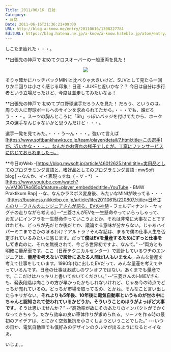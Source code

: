 ```yaml
---
Title: 2011/06/16　日誌
Category:
- 日誌
Date: 2011-06-16T21:36:21+09:00
URL: http://blog.a-know.me/entry/20110616/1308227781
EditURL: https://blog.hatena.ne.jp/a-know/a-know.hateblo.jp/atom/entry/12921228815727979616
---
```




しこたま疲れた・・・。


**出張先の神戸で
初めてクロスオーバーの一般車両を見た！


<div align=center><img src="//cdn-ak.f.st-hatena.com/images/fotolife/a/a-know/20100121/20100121005136.jpg?1308227722"></div>


そりゃ確かにハッチバックMINIと比べりゃ大きいけど、SUVとして見たら一回りか二回りは小さく感じる印象！日産・JUKEと近いかな？？
今日は自分は歩行者という立場だったけど、今度は並走してみたいなぁ！



**出張先の神戸で
初めてプロ野球選手だろう人を見た！
だろう、というのは、周りの人に野球ボールへのサインを求められてたから。・・・でも、誰だろう・・・。スーツの胸んところに「Sh」っぽいバッジを付けてたから、ホークスの選手なんじゃないかと思うんだけど・・・。

選手一覧を見てみた。・・・う〜ん・・・。強いて言えば[https://www.softbankhawks.co.jp/team/player/detail/7.html:title=この選手]が、近いかな・・・。。なんだかお疲れの様子でしたが、丁寧にファンサービスに応じておられましたっ。


**今日のWeb
-[https://blog.mwsoft.jp/article/46012625.html:title=実用品としてのプログラミング言語と、嗜好品としてのプログラミング言語 : mwSoft blog]
--なんか、イイ表現っすね（・∀・*）
-[https://www.youtube.com/watch?v=VM36TAo6i5o&feature=player_embedded:title=YouTube - &#x202a;BMW Praktikum Rap&#x202c;&rlm;]
--な、なんかラスボス変身後、みたいなMINIが映ってる・・・
-[https://business.nikkeibp.co.jp/article/life/20110615/220807/:title=日産さんのリーフさんのエンジニアさんが語る、EVの神髄 - フェルディナント・ヤマグチの走りながら考える]
--“三菱さんがEVを一生懸命やっていらっしゃって、お互いにインフラを一生懸命作っていこうよとか、それは非常に大事なことですけれども、どっちが先だとか後だとか、議論する意味が分からない。じゃあハイパーミニまでさかのぼるわけ？アルトラ？そんな話は、まるで僕の仕事人生を否定されているみたいに感じます。だって<span class="deco" style="font-weight:bold;">僕はEVを量産するためにずっと仕事をしてきた</span>のに、それを無視されて、今ごろ世界初ですよ、なんて。”
--“両方とも明確に量産車です。ここ（日産テクニカルセンター）で設計しているウチのエンジニアは、<span class="deco" style="font-weight:bold;">量産を考えないで設計にあたる人間は1人もいません</span>。みんな量産を考えて仕事をしています。1990年代に出したEVだって、みんな量産を考えてやっているんです。日産の仕事はお試しのワンオフではない。あくまでも量産です。ここだけはハッキリと書いておいてください。”
--“三菱さんのi-MiEVさんも、発表段階は向こうの方が早かったかもしれないけれど、じゃあ今の時点でどっちが売れているの。どっちが市場を取ってるの、とかね。そんなこと言い出したらキリがない。<span class="deco" style="font-weight:bold;">それよりも5年後、10年後に電気自動車というものが世の中にちゃんと認知されて使われているかどうか。そういうことのほうがよっぽど大事です</span>。そうは思いませんか？”
--“高効率が故にそのあたりのインパクトがでかくなってきちゃう。だから効率の良い車体作りが求められる。リーフを作る時の最初のアイデアは、とにかく空気抵抗を小さくしようということでした。”
---いつの日か、電気自動車でも僕好みのデザインのクルマが出るようになるとイイなぁ。



いじょ。。
